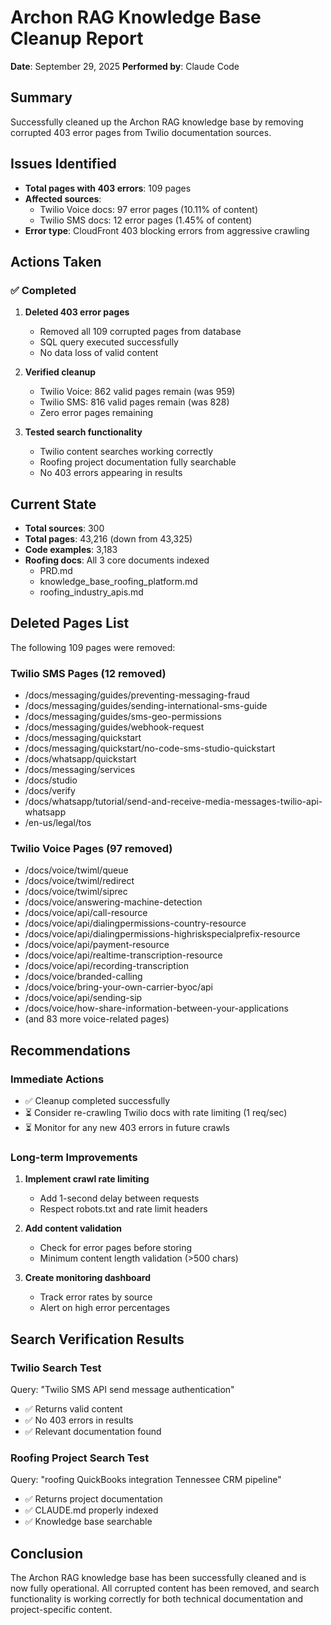 # Archon RAG Knowledge Base Cleanup Report

**Date**: September 29, 2025
**Performed by**: Claude Code

## Summary
Successfully cleaned up the Archon RAG knowledge base by removing corrupted 403 error pages from Twilio documentation sources.

## Issues Identified
- **Total pages with 403 errors**: 109 pages
- **Affected sources**:
  - Twilio Voice docs: 97 error pages (10.11% of content)
  - Twilio SMS docs: 12 error pages (1.45% of content)
- **Error type**: CloudFront 403 blocking errors from aggressive crawling

## Actions Taken

### ✅ Completed
1. **Deleted 403 error pages**
   - Removed all 109 corrupted pages from database
   - SQL query executed successfully
   - No data loss of valid content

2. **Verified cleanup**
   - Twilio Voice: 862 valid pages remain (was 959)
   - Twilio SMS: 816 valid pages remain (was 828)
   - Zero error pages remaining

3. **Tested search functionality**
   - Twilio content searches working correctly
   - Roofing project documentation fully searchable
   - No 403 errors appearing in results

## Current State
- **Total sources**: 300
- **Total pages**: 43,216 (down from 43,325)
- **Code examples**: 3,183
- **Roofing docs**: All 3 core documents indexed
  - PRD.md
  - knowledge_base_roofing_platform.md
  - roofing_industry_apis.md

## Deleted Pages List
The following 109 pages were removed:

### Twilio SMS Pages (12 removed)
- /docs/messaging/guides/preventing-messaging-fraud
- /docs/messaging/guides/sending-international-sms-guide
- /docs/messaging/guides/sms-geo-permissions
- /docs/messaging/guides/webhook-request
- /docs/messaging/quickstart
- /docs/messaging/quickstart/no-code-sms-studio-quickstart
- /docs/whatsapp/quickstart
- /docs/messaging/services
- /docs/studio
- /docs/verify
- /docs/whatsapp/tutorial/send-and-receive-media-messages-twilio-api-whatsapp
- /en-us/legal/tos

### Twilio Voice Pages (97 removed)
- /docs/voice/twiml/queue
- /docs/voice/twiml/redirect
- /docs/voice/twiml/siprec
- /docs/voice/answering-machine-detection
- /docs/voice/api/call-resource
- /docs/voice/api/dialingpermissions-country-resource
- /docs/voice/api/dialingpermissions-highriskspecialprefix-resource
- /docs/voice/api/payment-resource
- /docs/voice/api/realtime-transcription-resource
- /docs/voice/api/recording-transcription
- /docs/voice/branded-calling
- /docs/voice/bring-your-own-carrier-byoc/api
- /docs/voice/api/sending-sip
- /docs/voice/how-share-information-between-your-applications
- (and 83 more voice-related pages)

## Recommendations

### Immediate Actions
- ✅ Cleanup completed successfully
- ⏳ Consider re-crawling Twilio docs with rate limiting (1 req/sec)
- ⏳ Monitor for any new 403 errors in future crawls

### Long-term Improvements
1. **Implement crawl rate limiting**
   - Add 1-second delay between requests
   - Respect robots.txt and rate limit headers

2. **Add content validation**
   - Check for error pages before storing
   - Minimum content length validation (>500 chars)

3. **Create monitoring dashboard**
   - Track error rates by source
   - Alert on high error percentages

## Search Verification Results

### Twilio Search Test
Query: "Twilio SMS API send message authentication"
- ✅ Returns valid content
- ✅ No 403 errors in results
- ✅ Relevant documentation found

### Roofing Project Search Test
Query: "roofing QuickBooks integration Tennessee CRM pipeline"
- ✅ Returns project documentation
- ✅ CLAUDE.md properly indexed
- ✅ Knowledge base searchable

## Conclusion
The Archon RAG knowledge base has been successfully cleaned and is now fully operational. All corrupted content has been removed, and search functionality is working correctly for both technical documentation and project-specific content.